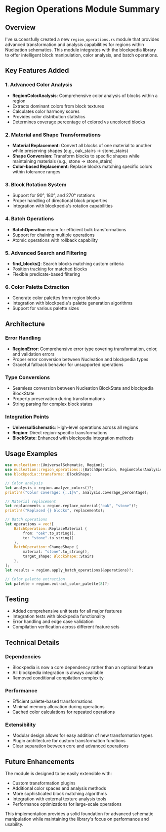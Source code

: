 # Region Operations Module Summary

## Overview

I've successfully created a new `region_operations.rs` module that provides advanced transformation and analysis capabilities for regions within Nucleation schematics. This module integrates with the blockpedia library to offer intelligent block manipulation, color analysis, and batch operations.

## Key Features Added

### 1. Advanced Color Analysis
- **RegionColorAnalysis**: Comprehensive color analysis of blocks within a region
- Extracts dominant colors from block textures
- Calculates color harmony scores
- Provides color distribution statistics
- Determines coverage percentage of colored vs uncolored blocks

### 2. Material and Shape Transformations
- **Material Replacement**: Convert all blocks of one material to another while preserving shapes (e.g., oak_stairs → stone_stairs)
- **Shape Conversion**: Transform blocks to specific shapes while maintaining materials (e.g., stone → stone_stairs)
- **Color-based Replacement**: Replace blocks matching specific colors within tolerance ranges

### 3. Block Rotation System
- Support for 90°, 180°, and 270° rotations
- Proper handling of directional block properties
- Integration with blockpedia's rotation capabilities

### 4. Batch Operations
- **BatchOperation** enum for efficient bulk transformations
- Support for chaining multiple operations
- Atomic operations with rollback capability

### 5. Advanced Search and Filtering
- **find_blocks()**: Search blocks matching custom criteria
- Position tracking for matched blocks
- Flexible predicate-based filtering

### 6. Color Palette Extraction
- Generate color palettes from region blocks
- Integration with blockpedia's palette generation algorithms
- Support for various palette sizes

## Architecture

### Error Handling
- **RegionError**: Comprehensive error type covering transformation, color, and validation errors
- Proper error conversion between Nucleation and blockpedia types
- Graceful fallback behavior for unsupported operations

### Type Conversions
- Seamless conversion between Nucleation BlockState and blockpedia BlockState
- Property preservation during transformations
- String parsing for complex block states

### Integration Points
- **UniversalSchematic**: High-level operations across all regions
- **Region**: Direct region-specific transformations
- **BlockState**: Enhanced with blockpedia integration methods

## Usage Examples

```rust
use nucleation::{UniversalSchematic, Region};
use nucleation::region_operations::{BatchOperation, RegionColorAnalysis};
use blockpedia::transforms::BlockShape;

// Color analysis
let analysis = region.analyze_colors()?;
println!("Color coverage: {:.1}%", analysis.coverage_percentage);

// Material replacement
let replacements = region.replace_material("oak", "stone")?;
println!("Replaced {} blocks", replacements);

// Batch operations
let operations = vec![
    BatchOperation::ReplaceMaterial { 
        from: "oak".to_string(), 
        to: "stone".to_string() 
    },
    BatchOperation::ChangeShape { 
        material: "stone".to_string(), 
        target_shape: BlockShape::Stairs 
    },
];
let results = region.apply_batch_operations(&operations)?;

// Color palette extraction
let palette = region.extract_color_palette(8)?;
```

## Testing

- Added comprehensive unit tests for all major features
- Integration tests with blockpedia functionality
- Error handling and edge case validation
- Compilation verification across different feature sets

## Technical Details

### Dependencies
- Blockpedia is now a core dependency rather than an optional feature
- All blockpedia integration is always available
- Removed conditional compilation complexity

### Performance
- Efficient palette-based transformations
- Minimal memory allocation during operations
- Cached color calculations for repeated operations

### Extensibility
- Modular design allows for easy addition of new transformation types
- Plugin architecture for custom transformation functions
- Clear separation between core and advanced operations

## Future Enhancements

The module is designed to be easily extensible with:
- Custom transformation plugins
- Additional color spaces and analysis methods
- More sophisticated block matching algorithms
- Integration with external texture analysis tools
- Performance optimizations for large-scale operations

This implementation provides a solid foundation for advanced schematic manipulation while maintaining the library's focus on performance and usability.
